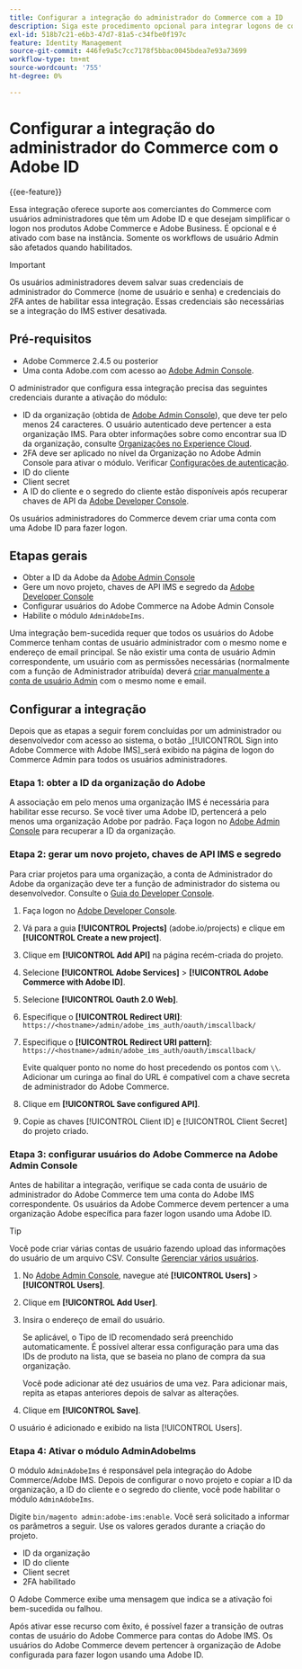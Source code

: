 ```yaml
---
title: Configurar a integração do administrador do Commerce com a ID
description: Siga este procedimento opcional para integrar logons de conta de usuário administrador do Adobe Commerce com o Adobe ID.
exl-id: 518b7c21-e6b3-47d7-81a5-c34fbe0f197c
feature: Identity Management
source-git-commit: 446fe9a5c7cc7178f5bbac0045bdea7e93a73699
workflow-type: tm+mt
source-wordcount: '755'
ht-degree: 0%

---
```


# Configurar a integração do administrador do Commerce com o Adobe ID

{{ee-feature}}

Essa integração oferece suporte aos comerciantes do Commerce com usuários administradores que têm um Adobe ID e que desejam simplificar o logon nos produtos Adobe Commerce e Adobe Business. É opcional e é ativado com base na instância. Somente os workflows de usuário Admin são afetados quando habilitados. 

>[!IMPORTANT]
>
>Os usuários administradores devem salvar suas credenciais de administrador do Commerce (nome de usuário e senha) e credenciais do 2FA antes de habilitar essa integração. Essas credenciais são necessárias se a integração do IMS estiver desativada.

## Pré-requisitos

* Adobe Commerce 2.4.5 ou posterior
* Uma conta Adobe.com com acesso ao [Adobe Admin Console](https://adminconsole.adobe.com/).

O administrador que configura essa integração precisa das seguintes credenciais durante a ativação do módulo:

* ID da organização (obtida de [Adobe Admin Console](https://adminconsole.adobe.com/)), que deve ter pelo menos 24 caracteres. O usuário autenticado deve pertencer a esta organização IMS. Para obter informações sobre como encontrar sua ID da organização, consulte [Organizações no Experience Cloud](https://experienceleague.adobe.com/docs/core-services/interface/administration/organizations.html).
* 2FA deve ser aplicado no nível da Organização no Adobe Admin Console para ativar o módulo. Verificar [Configurações de autenticação](https://helpx.adobe.com/enterprise/using/authentication-settings.html#two-step-verification).
* ID do cliente
* Client secret
* A ID do cliente e o segredo do cliente estão disponíveis após recuperar chaves de API da [Adobe Developer Console](https://developer.adobe.com/developer-console/docs/guides/credentials/).

Os usuários administradores do Commerce devem criar uma conta com uma Adobe ID para fazer logon.

## Etapas gerais

* Obter a ID da Adobe da [Adobe Admin Console](https://adminconsole.adobe.com/)
* Gere um novo projeto, chaves de API IMS e segredo da [Adobe Developer Console](https://developer.adobe.com/)
* Configurar usuários do Adobe Commerce na Adobe Admin Console
* Habilite o módulo `AdminAdobeIms`.

Uma integração bem-sucedida requer que todos os usuários do Adobe Commerce tenham contas de usuário administrador com o mesmo nome e endereço de email principal. Se não existir uma conta de usuário Admin correspondente, um usuário com as permissões necessárias (normalmente com a função de Administrador atribuída) deverá [criar manualmente a conta de usuário Admin](../systems/permissions-users-all.md#create-a-user) com o mesmo nome e email.

## Configurar a integração

Depois que as etapas a seguir forem concluídas por um administrador ou desenvolvedor com acesso ao sistema, o botão _[!UICONTROL Sign into Adobe Commerce with Adobe IMS]_será exibido na página de logon do Commerce Admin para todos os usuários administradores.

### Etapa 1: obter a ID da organização do Adobe

A associação em pelo menos uma organização IMS é necessária para habilitar esse recurso. Se você tiver uma Adobe ID, pertencerá a pelo menos uma organização Adobe por padrão. Faça logon no [Adobe Admin Console](https://adminconsole.adobe.com/) para recuperar a ID da organização.

### Etapa 2: gerar um novo projeto, chaves de API IMS e segredo

Para criar projetos para uma organização, a conta de Administrador do Adobe da organização deve ter a função de administrador do sistema ou desenvolvedor. Consulte o [Guia do Developer Console](https://developer.adobe.com/developer-console/docs/guides/projects/).

1. Faça logon no [Adobe Developer Console](https://developer.adobe.com/).
1. Vá para a guia **[!UICONTROL Projects]** (adobe.io/projects) e clique em **[!UICONTROL Create a new project]**.
1. Clique em **[!UICONTROL Add API]** na página recém-criada do projeto.
1. Selecione **[!UICONTROL Adobe Services]** > **[!UICONTROL Adobe Commerce with Adobe ID]**.
1. Selecione **[!UICONTROL Oauth 2.0 Web]**.
1. Especifique o **[!UICONTROL Redirect URI]**: `https://<hostname>/admin/adobe_ims_auth/oauth/imscallback/`
1. Especifique o **[!UICONTROL Redirect URI pattern]**: `https://<hostname>/admin/adobe_ims_auth/oauth/imscallback/`

   Evite qualquer ponto no nome do host precedendo os pontos com `\\`. Adicionar um curinga ao final do URL é compatível com a chave secreta de administrador do Adobe Commerce.

1. Clique em **[!UICONTROL Save configured API]**.
1. Copie as chaves [!UICONTROL Client ID] e [!UICONTROL Client Secret] do projeto criado.

### Etapa 3: configurar usuários do Adobe Commerce na Adobe Admin Console

Antes de habilitar a integração, verifique se cada conta de usuário de administrador do Adobe Commerce tem uma conta do Adobe IMS correspondente. Os usuários da Adobe Commerce devem pertencer a uma organização Adobe específica para fazer logon usando uma Adobe ID.

>[!TIP]
>
>Você pode criar várias contas de usuário fazendo upload das informações do usuário de um arquivo CSV. Consulte [Gerenciar vários usuários](https://helpx.adobe.com/enterprise/using/bulk-upload-users.html).

1. No [Adobe Admin Console](https://helpx.adobe.com/br/enterprise/using/admin-console.html), navegue até **[!UICONTROL Users]** > **[!UICONTROL Users]**.

1. Clique em **[!UICONTROL Add User]**.

1. Insira o endereço de email do usuário.

   Se aplicável, o Tipo de ID recomendado será preenchido automaticamente. É possível alterar essa configuração para uma das IDs de produto na lista, que se baseia no plano de compra da sua organização.

   Você pode adicionar até dez usuários de uma vez. Para adicionar mais, repita as etapas anteriores depois de salvar as alterações.

1. Clique em **[!UICONTROL Save]**.

O usuário é adicionado e exibido na lista [!UICONTROL Users].

### Etapa 4: Ativar o módulo AdminAdobeIms

O módulo `AdminAdobeIms` é responsável pela integração do Adobe Commerce/Adobe IMS. Depois de configurar o novo projeto e copiar a ID da organização, a ID do cliente e o segredo do cliente, você pode habilitar o módulo `AdminAdobeIms`.

Digite `bin/magento admin:adobe-ims:enable`. Você será solicitado a informar os parâmetros a seguir. Use os valores gerados durante a criação do projeto.

* ID da organização
* ID do cliente
* Client secret
* 2FA habilitado

O Adobe Commerce exibe uma mensagem que indica se a ativação foi bem-sucedida ou falhou.

Após ativar esse recurso com êxito, é possível fazer a transição de outras contas de usuário do Adobe Commerce para contas do Adobe IMS. Os usuários do Adobe Commerce devem pertencer à organização de Adobe configurada para fazer logon usando uma Adobe ID.
